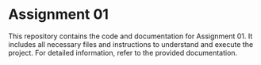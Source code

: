 # Assignment 01

This repository contains the code and documentation for Assignment 01. It includes all necessary files and instructions to understand and execute the project. For detailed information, refer to the provided documentation.
